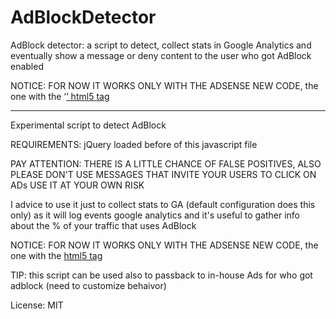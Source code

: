 AdBlockDetector
===============

AdBlock detector: a script to detect, collect stats in Google Analytics and eventually show a message or deny content to the user who got AdBlock enabled 

NOTICE: FOR NOW IT WORKS ONLY WITH THE ADSENSE NEW CODE, the one with the ‘<ins>‘ html5 tag

____
 
  Experimental script to detect AdBlock
  
  REQUIREMENTS: jQuery loaded before of this javascript file
  
  PAY ATTENTION: THERE IS A LITTLE CHANCE OF FALSE POSITIVES,
  ALSO PLEASE DON'T USE MESSAGES THAT INVITE YOUR USERS TO CLICK ON ADs
  USE IT AT YOUR OWN RISK
 
  I advice to use it just to collect stats to GA (default configuration does this only)
  as it will log events google analytics and it's useful to
  gather info about the % of your traffic that uses AdBlock
  
  NOTICE: FOR NOW IT WORKS ONLY WITH THE ADSENSE NEW CODE, the one with the <ins> html5 tag
  
  TIP: this script can be used also to passback to in-house Ads for who got adblock (need to customize behaivor)
  
  
  License: MIT 
 
